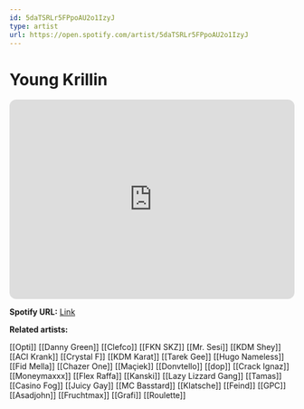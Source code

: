 ```yaml
---
id: 5daTSRLr5FPpoAU2o1IzyJ
type: artist
url: https://open.spotify.com/artist/5daTSRLr5FPpoAU2o1IzyJ
---
```

# Young Krillin

<iframe style="border-radius:12px" src="https://open.spotify.com/embed/artist/5daTSRLr5FPpoAU2o1IzyJ" width="100%" height="352" frameBorder="0" allowfullscreen="" allow="autoplay; clipboard-write; encrypted-media; fullscreen; picture-in-picture" loading="lazy"></iframe>

**Spotify URL:** [Link](https://open.spotify.com/artist/5daTSRLr5FPpoAU2o1IzyJ)

**Related artists:**

[[Opti]]
[[Danny Green]]
[[Clefco]]
[[FKN SKZ]]
[[Mr. Sesi]]
[[KDM Shey]]
[[ACI Krank]]
[[Crystal F]]
[[KDM Karat]]
[[Tarek Gee]]
[[Hugo Nameless]]
[[Fid Mella]]
[[Chazer One]]
[[Maçiek]]
[[Donvtello]]
[[dop]]
[[Crack Ignaz]]
[[Moneymaxxx]]
[[Flex Raffa]]
[[Kanski]]
[[Lazy Lizzard Gang]]
[[Tamas]]
[[Casino Fog]]
[[Juicy Gay]]
[[MC Basstard]]
[[Klatsche]]
[[Feind]]
[[GPC]]
[[Asadjohn]]
[[Fruchtmax]]
[[Grafi]]
[[Roulette]]
